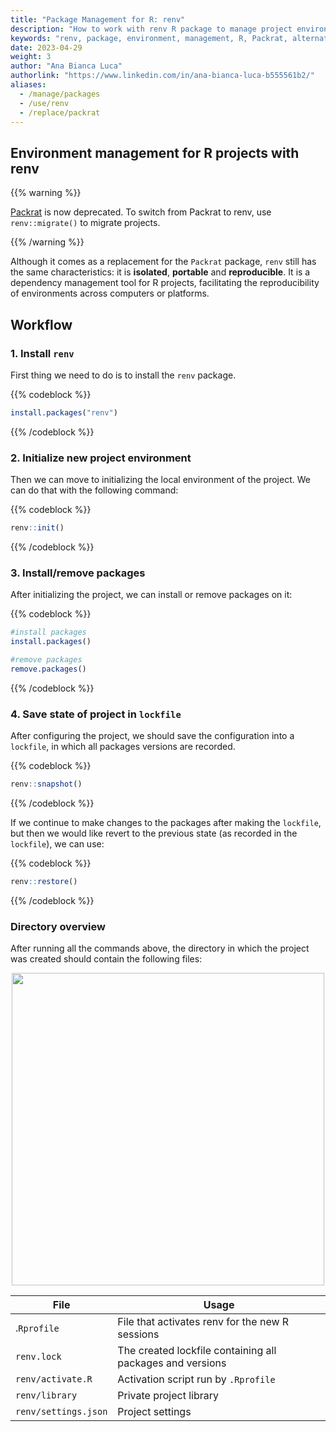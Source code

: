 ```yaml
---
title: "Package Management for R: renv"
description: "How to work with renv R package to manage project environments"
keywords: "renv, package, environment, management, R, Packrat, alternative"
date: 2023-04-29
weight: 3
author: "Ana Bianca Luca"
authorlink: "https://www.linkedin.com/in/ana-bianca-luca-b555561b2/"
aliases:
  - /manage/packages
  - /use/renv
  - /replace/packrat
---
```


## Environment management for R projects with renv

{{% warning %}}

[Packrat](https://tilburgsciencehub.com/building-blocks/automate-and-execute-your-work/reproducible-work/packrat/) is now deprecated. To switch from Packrat to renv, use `renv::migrate()` to migrate projects.

{{% /warning %}}

Although it comes as a replacement for the `Packrat` package, `renv` still has the same characteristics: it is **isolated**, **portable** and **reproducible**. It is a dependency management tool for R projects, facilitating the reproducibility of environments across computers or platforms. 


## Workflow

### 1. Install `renv`
First thing we need to do is to install the `renv` package.

{{% codeblock %}}
```R
install.packages("renv")

```

{{% /codeblock %}}


### 2. Initialize new project environment
Then we can move to initializing the local environment of the project. We can do that with the following command:

{{% codeblock %}}
```R
renv::init() 

```
{{% /codeblock %}}

### 3. Install/remove packages
After initializing the project, we can install or remove packages on it:

{{% codeblock %}}
```R
#install packages
install.packages()

#remove packages
remove.packages()

```
{{% /codeblock %}}

### 4. Save state of project in `lockfile`
After configuring the project, we should save the configuration into a `lockfile`, in which all packages versions are recorded. 

{{% codeblock %}}
```R
renv::snapshot()

```
{{% /codeblock %}}

If we continue to make changes to the packages after making the `lockfile`, but then we would like revert to the previous state (as recorded in the `lockfile`), we can use:

{{% codeblock %}}
```R
renv::restore()

```
{{% /codeblock %}}

### Directory overview

After running all the commands above, the directory in which the project was created should contain the following files:

<p align = "center">
<img src = "../img/directory.png" width="500">
</p>

| File | Usage |
| ---  |  ---  |
|.`Rprofile` | File that activates renv for the new R sessions |
| `renv.lock` | The created lockfile containing all packages and versions |
| `renv/activate.R` | Activation script run by `.Rprofile` |
| `renv/library` | Private project library |
| `renv/settings.json` | Project settings |

